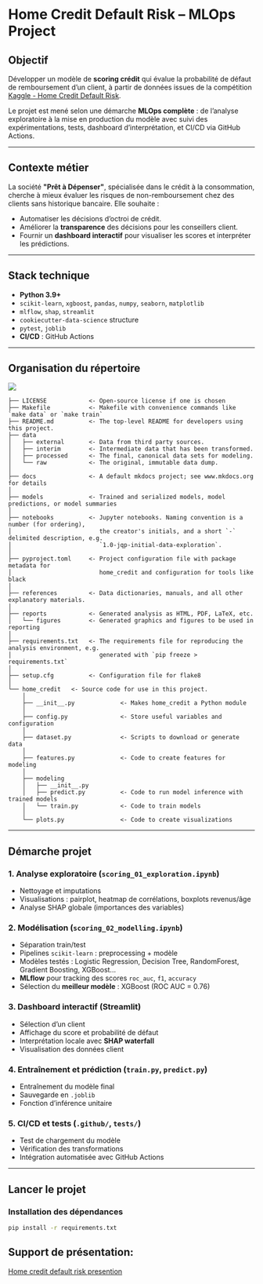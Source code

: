 # Home Credit Default Risk – MLOps Project

##  Objectif
Développer un modèle de **scoring crédit** qui évalue la probabilité de défaut de remboursement d’un client, à partir de données issues de la compétition [Kaggle - Home Credit Default Risk](https://www.kaggle.com/c/home-credit-default-risk/data).

Le projet est mené selon une démarche **MLOps complète** : de l’analyse exploratoire à la mise en production du modèle avec suivi des expérimentations, tests, dashboard d’interprétation, et CI/CD via GitHub Actions.

---

## Contexte métier

La société **"Prêt à Dépenser"**, spécialisée dans le crédit à la consommation, cherche à mieux évaluer les risques de non-remboursement chez des clients sans historique bancaire. Elle souhaite :

- Automatiser les décisions d’octroi de crédit.
- Améliorer la **transparence** des décisions pour les conseillers client.
- Fournir un **dashboard interactif** pour visualiser les scores et interpréter les prédictions.

---

## Stack technique

- **Python 3.9+**
- `scikit-learn`, `xgboost`, `pandas`, `numpy`, `seaborn`, `matplotlib`
- `mlflow`, `shap`, `streamlit`
- `cookiecutter-data-science` structure
- `pytest`, `joblib`
- **CI/CD** : GitHub Actions

---

## Organisation du répertoire

<a target="_blank" href="https://cookiecutter-data-science.drivendata.org/">
    <img src="https://img.shields.io/badge/CCDS-Project%20template-328F97?logo=cookiecutter" />
</a>

```
├── LICENSE            <- Open-source license if one is chosen
├── Makefile           <- Makefile with convenience commands like `make data` or `make train`
├── README.md          <- The top-level README for developers using this project.
├── data
│   ├── external       <- Data from third party sources.
│   ├── interim        <- Intermediate data that has been transformed.
│   ├── processed      <- The final, canonical data sets for modeling.
│   └── raw            <- The original, immutable data dump.
│
├── docs               <- A default mkdocs project; see www.mkdocs.org for details
│
├── models             <- Trained and serialized models, model predictions, or model summaries
│
├── notebooks          <- Jupyter notebooks. Naming convention is a number (for ordering),
│                         the creator's initials, and a short `-` delimited description, e.g.
│                         `1.0-jqp-initial-data-exploration`.
│
├── pyproject.toml     <- Project configuration file with package metadata for 
│                         home_credit and configuration for tools like black
│
├── references         <- Data dictionaries, manuals, and all other explanatory materials.
│
├── reports            <- Generated analysis as HTML, PDF, LaTeX, etc.
│   └── figures        <- Generated graphics and figures to be used in reporting
│
├── requirements.txt   <- The requirements file for reproducing the analysis environment, e.g.
│                         generated with `pip freeze > requirements.txt`
│
├── setup.cfg          <- Configuration file for flake8
│
└── home_credit   <- Source code for use in this project.
    │
    ├── __init__.py             <- Makes home_credit a Python module
    │
    ├── config.py               <- Store useful variables and configuration
    │
    ├── dataset.py              <- Scripts to download or generate data
    │
    ├── features.py             <- Code to create features for modeling
    │
    ├── modeling                
    │   ├── __init__.py 
    │   ├── predict.py          <- Code to run model inference with trained models          
    │   └── train.py            <- Code to train models
    │
    └── plots.py                <- Code to create visualizations
```

--------


## Démarche projet

### 1. Analyse exploratoire (`scoring_01_exploration.ipynb`)
- Nettoyage et imputations
- Visualisations : pairplot, heatmap de corrélations, boxplots revenus/âge
- Analyse SHAP globale (importances des variables)

### 2. Modélisation (`scoring_02_modelling.ipynb`)
- Séparation train/test
- Pipelines `scikit-learn` : preprocessing + modèle
- Modèles testés : Logistic Regression, Decision Tree, RandomForest, Gradient Boosting, XGBoost...
- **MLflow** pour tracking des scores `roc_auc`, `f1`, `accuracy`
- Sélection du **meilleur modèle** : XGBoost (ROC AUC = 0.76)

### 3. Dashboard interactif (Streamlit)
- Sélection d’un client
- Affichage du score et probabilité de défaut
- Interprétation locale avec **SHAP waterfall**
- Visualisation des données client

### 4. Entraînement et prédiction (`train.py`, `predict.py`)
- Entraînement du modèle final
- Sauvegarde en `.joblib`
- Fonction d’inférence unitaire

### 5. CI/CD et tests (`.github/`, `tests/`)
- Test de chargement du modèle
- Vérification des transformations
- Intégration automatisée avec GitHub Actions

---

##  Lancer le projet

###  Installation des dépendances

```bash
pip install -r requirements.txt

```
## Support de présentation:
[Home credit default risk presention](https://www.canva.com/design/DAGuqZcOyDU/WQs1O2dCRbaR0TrygC7NQQ/edit?utm_content=DAGuqZcOyDU&utm_campaign=designshare&utm_medium=link2&utm_source=sharebutton)

